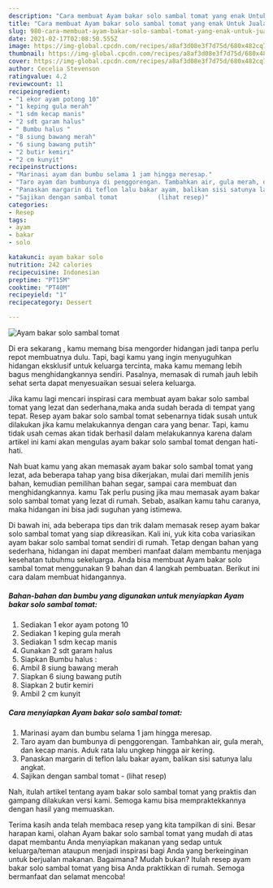 ```yaml
---
description: "Cara membuat Ayam bakar solo sambal tomat yang enak Untuk Jualan"
title: "Cara membuat Ayam bakar solo sambal tomat yang enak Untuk Jualan"
slug: 980-cara-membuat-ayam-bakar-solo-sambal-tomat-yang-enak-untuk-jualan
date: 2021-02-17T02:08:50.555Z
image: https://img-global.cpcdn.com/recipes/a8af3d08e3f7d75d/680x482cq70/ayam-bakar-solo-sambal-tomat-foto-resep-utama.jpg
thumbnail: https://img-global.cpcdn.com/recipes/a8af3d08e3f7d75d/680x482cq70/ayam-bakar-solo-sambal-tomat-foto-resep-utama.jpg
cover: https://img-global.cpcdn.com/recipes/a8af3d08e3f7d75d/680x482cq70/ayam-bakar-solo-sambal-tomat-foto-resep-utama.jpg
author: Cecelia Stevenson
ratingvalue: 4.2
reviewcount: 11
recipeingredient:
- "1 ekor ayam potong 10"
- "1 keping gula merah"
- "1 sdm kecap manis"
- "2 sdt garam halus"
- " Bumbu halus "
- "8 siung bawang merah"
- "6 siung bawang putih"
- "2 butir kemiri"
- "2 cm kunyit"
recipeinstructions:
- "Marinasi ayam dan bumbu selama 1 jam hingga meresap."
- "Taro ayam dan bumbunya di penggorengan. Tambahkan air, gula merah, dan kecap manis. Aduk rata lalu ungkep hingga air kering."
- "Panaskan margarin di teflon lalu bakar ayam, balikan sisi satunya lalu angkat."
- "Sajikan dengan sambal tomat           (lihat resep)"
categories:
- Resep
tags:
- ayam
- bakar
- solo

katakunci: ayam bakar solo 
nutrition: 242 calories
recipecuisine: Indonesian
preptime: "PT15M"
cooktime: "PT40M"
recipeyield: "1"
recipecategory: Dessert

---
```



![Ayam bakar solo sambal tomat](https://img-global.cpcdn.com/recipes/a8af3d08e3f7d75d/680x482cq70/ayam-bakar-solo-sambal-tomat-foto-resep-utama.jpg)

Di era  sekarang , kamu memang bisa mengorder hidangan jadi tanpa perlu repot membuatnya dulu. Tapi, bagi kamu yang ingin menyuguhkan hidangan eksklusif untuk keluarga tercinta, maka kamu memang lebih bagus menghidangkannya sendiri. Pasalnya, memasak di rumah jauh lebih sehat serta dapat menyesuaikan sesuai selera keluarga.

Jika kamu lagi mencari inspirasi cara membuat ayam bakar solo sambal tomat yang lezat dan sederhana,maka anda sudah berada di tempat yang tepat. Resep ayam bakar solo sambal tomat  sebenarnya tidak susah untuk dilakukan jika kamu melakukannya dengan cara yang benar. Tapi, kamu tidak usah cemas akan tidak berhasil dalam melakukannya 
karena dalam artikel ini kami akan mengulas ayam bakar solo sambal tomat dengan hati-hati.  



Nah buat kamu yang akan memasak ayam bakar solo sambal tomat yang lezat, ada beberapa tahap yang bisa dikerjakan, mulai dari memilih jenis bahan, kemudian pemilihan bahan segar, sampai cara membuat dan menghidangkannya. kamu Tak perlu pusing jika mau memasak ayam bakar solo sambal tomat yang lezat di rumah. Sebab, asalkan kamu  tahu caranya, maka hidangan ini bisa jadi suguhan yang istimewa.

Di bawah ini, ada beberapa tips dan trik dalam memasak resep ayam bakar solo sambal tomat yang siap dikreasikan. Kali ini, yuk kita coba variasikan ayam bakar solo sambal tomat sendiri di rumah. Tetap dengan bahan yang sederhana, hidangan ini dapat memberi manfaat dalam membantu menjaga kesehatan tubuhmu sekeluarga. Anda bisa membuat Ayam bakar solo sambal tomat menggunakan 9 bahan dan 4 langkah pembuatan. Berikut ini cara dalam membuat hidangannya.

<!--inarticleads1-->

##### Bahan-bahan dan bumbu yang digunakan untuk menyiapkan Ayam bakar solo sambal tomat:

1. Sediakan 1 ekor ayam potong 10
1. Sediakan 1 keping gula merah
1. Sediakan 1 sdm kecap manis
1. Gunakan 2 sdt garam halus
1. Siapkan  Bumbu halus :
1. Ambil 8 siung bawang merah
1. Siapkan 6 siung bawang putih
1. Siapkan 2 butir kemiri
1. Ambil 2 cm kunyit




<!--inarticleads2-->

##### Cara menyiapkan Ayam bakar solo sambal tomat:

1. Marinasi ayam dan bumbu selama 1 jam hingga meresap.
1. Taro ayam dan bumbunya di penggorengan. Tambahkan air, gula merah, dan kecap manis. Aduk rata lalu ungkep hingga air kering.
1. Panaskan margarin di teflon lalu bakar ayam, balikan sisi satunya lalu angkat.
1. Sajikan dengan sambal tomat -           (lihat resep)




Nah, itulah artikel tentang  ayam bakar solo sambal tomat  yang praktis dan gampang dilakukan versi kami. Semoga kamu bisa mempraktekkannya dengan hasil yang memuaskan. 

Terima kasih anda telah membaca resep yang kita tampilkan di sini. Besar harapan kami, olahan  Ayam bakar solo sambal tomat yang mudah di atas dapat membantu Anda menyiapkan makanan yang sedap untuk keluarga/teman ataupun menjadi inspirasi bagi Anda yang berkeinginan untuk berjualan makanan. Bagaimana? Mudah bukan? Itulah resep ayam bakar solo sambal tomat yang bisa Anda praktikkan di rumah. Semoga bermanfaat dan selamat mencoba!

